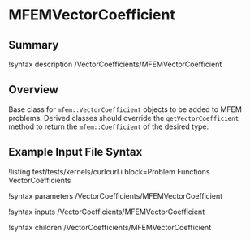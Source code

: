 # MFEMVectorCoefficient

## Summary

!syntax description /VectorCoefficients/MFEMVectorCoefficient

## Overview

Base class for `mfem::VectorCoefficient` objects to be added to MFEM problems. Derived classes should
override the `getVectorCoefficient` method to return the `mfem::Coefficient` of the desired type.

## Example Input File Syntax

!listing test/tests/kernels/curlcurl.i block=Problem Functions VectorCoefficients

!syntax parameters /VectorCoefficients/MFEMVectorCoefficient

!syntax inputs /VectorCoefficients/MFEMVectorCoefficient

!syntax children /VectorCoefficients/MFEMVectorCoefficient
